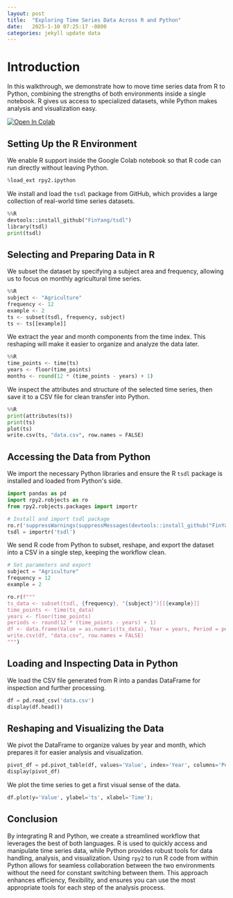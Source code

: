 ```yaml
---
layout: post
title:  "Exploring Time Series Data Across R and Python"
date:   2025-1-10 07:25:17 -0800
categories: jekyll update data
---
```




# Introduction
In this walkthrough, we demonstrate how to move time series data from R to Python, combining the strengths of both environments inside a single notebook. R gives us access to specialized datasets, while Python makes analysis and visualization easy.

<a target="_blank" href="https://colab.research.google.com/github/jordan-hay/jordan-hay.github.io/blob/main/docs/assets/Exploring_Time_Series_Data_Across_R_and_Python.ipynb
">
  <img src="https://colab.research.google.com/assets/colab-badge.svg" alt="Open In Colab"/>
</a>



## Setting Up the R Environment

We enable R support inside the Google Colab notebook so that R code can run directly without leaving Python.

```python
%load_ext rpy2.ipython
```

We install and load the `tsdl` package from GitHub, which provides a large collection of real-world time series datasets.

```python
%%R
devtools::install_github("FinYang/tsdl")
library(tsdl)
print(tsdl)
```

## Selecting and Preparing Data in R

We subset the dataset by specifying a subject area and frequency, allowing us to focus on monthly agricultural time series.

```python
%%R
subject <- "Agriculture"
frequency <- 12
example <- 2
ts <- subset(tsdl, frequency, subject)
ts <- ts[[example]]
```

We extract the year and month components from the time index. This reshaping will make it easier to organize and analyze the data later.

```python
%%R
time_points <- time(ts)
years <- floor(time_points)
months <- round(12 * (time_points - years) + 1)
```

We inspect the attributes and structure of the selected time series, then save it to a CSV file for clean transfer into Python.

```python
%%R
print(attributes(ts))
print(ts)
plot(ts)
write.csv(ts, "data.csv", row.names = FALSE)
```

## Accessing the Data from Python

We import the necessary Python libraries and ensure the R `tsdl` package is installed and loaded from Python's side.

```python
import pandas as pd
import rpy2.robjects as ro
from rpy2.robjects.packages import importr

# Install and import tsdl package
ro.r('suppressWarnings(suppressMessages(devtools::install_github("FinYang/tsdl")))')
tsdl = importr('tsdl')
```

We send R code from Python to subset, reshape, and export the dataset into a CSV in a single step, keeping the workflow clean.

```python
# Set parameters and export
subject = "Agriculture"
frequency = 12
example = 2

ro.r(f"""
ts_data <- subset(tsdl, {frequency}, "{subject}")[[{example}]]
time_points <- time(ts_data)
years <- floor(time_points)
periods <- round(12 * (time_points - years) + 1)
df <- data.frame(Value = as.numeric(ts_data), Year = years, Period = periods)
write.csv(df, "data.csv", row.names = FALSE)
""")
```

## Loading and Inspecting Data in Python

We load the CSV file generated from R into a pandas DataFrame for inspection and further processing.

```python
df = pd.read_csv('data.csv')
display(df.head())
```

## Reshaping and Visualizing the Data

We pivot the DataFrame to organize values by year and month, which prepares it for easier analysis and visualization.

```python
pivot_df = pd.pivot_table(df, values='Value', index='Year', columns='Period')
display(pivot_df)
```

We plot the time series to get a first visual sense of the data.

```python
df.plot(y='Value', ylabel='ts', xlabel='Time');
```


## Conclusion

By integrating R and Python, we create a streamlined workflow that leverages the best of both languages. R is used to quickly access and manipulate time series data, while Python provides robust tools for data handling, analysis, and visualization. Using `rpy2` to run R code from within Python allows for seamless collaboration between the two environments without the need for constant switching between them. This approach enhances efficiency, flexibility, and ensures you can use the most appropriate tools for each step of the analysis process.



<div>                        <script type="text/javascript">window.PlotlyConfig = {MathJaxConfig: 'local'};</script>
        <script charset="utf-8" src="https://cdn.plot.ly/plotly-2.35.2.min.js"></script>                <div id="6cf9c6da-7546-4277-98b9-b5f5493d1bbc" class="plotly-graph-div" style="height:100%; width:100%;"></div>            <script type="text/javascript">                                    window.PLOTLYENV=window.PLOTLYENV || {};                                    if (document.getElementById("6cf9c6da-7546-4277-98b9-b5f5493d1bbc")) {                    Plotly.newPlot(                        "6cf9c6da-7546-4277-98b9-b5f5493d1bbc",                        [{"hovertemplate":"index=%{x}\u003cbr\u003eValue=%{y}\u003cextra\u003e\u003c\u002fextra\u003e","legendgroup":"","line":{"color":"#636efa","dash":"solid"},"marker":{"symbol":"circle"},"mode":"lines","name":"","orientation":"v","showlegend":false,"x":[0,1,2,3,4,5,6,7,8,9,10,11,12,13,14,15,16,17,18,19,20,21,22,23,24,25,26,27,28,29,30,31,32,33,34,35,36,37,38,39,40,41,42,43,44,45,46,47,48,49,50,51,52,53,54,55,56,57,58,59,60,61,62,63,64,65,66,67,68,69,70,71,72,73,74,75,76,77,78,79,80,81,82,83,84,85,86,87,88,89,90,91,92,93,94,95,96,97,98,99,100,101,102,103,104,105,106,107,108,109,110,111,112,113,114,115,116,117,118,119,120,121,122,123,124,125,126,127,128,129,130,131,132,133,134,135,136,137,138,139,140,141,142,143,144,145,146,147,148,149,150,151,152,153,154,155,156,157,158,159,160,161,162,163,164,165,166,167],"xaxis":"x","y":[589,561,640,656,727,697,640,599,568,577,553,582,600,566,653,673,742,716,660,617,583,587,565,598,628,618,688,705,770,736,678,639,604,611,594,634,658,622,709,722,782,756,702,653,615,621,602,635,677,635,736,755,811,798,735,697,661,667,645,688,713,667,762,784,837,817,767,722,681,687,660,698,717,696,775,796,858,826,783,740,701,706,677,711,734,690,785,805,871,845,801,764,725,723,690,734,750,707,807,824,886,859,819,783,740,747,711,751,804,756,860,878,942,913,869,834,790,800,763,800,826,799,890,900,961,935,894,855,809,810,766,805,821,773,883,898,957,924,881,837,784,791,760,802,828,778,889,902,969,947,908,867,815,812,773,813,834,782,892,903,966,937,896,858,817,827,797,843],"yaxis":"y","type":"scatter"}],                        {"template":{"data":{"histogram2dcontour":[{"type":"histogram2dcontour","colorbar":{"outlinewidth":0,"ticks":""},"colorscale":[[0.0,"#0d0887"],[0.1111111111111111,"#46039f"],[0.2222222222222222,"#7201a8"],[0.3333333333333333,"#9c179e"],[0.4444444444444444,"#bd3786"],[0.5555555555555556,"#d8576b"],[0.6666666666666666,"#ed7953"],[0.7777777777777778,"#fb9f3a"],[0.8888888888888888,"#fdca26"],[1.0,"#f0f921"]]}],"choropleth":[{"type":"choropleth","colorbar":{"outlinewidth":0,"ticks":""}}],"histogram2d":[{"type":"histogram2d","colorbar":{"outlinewidth":0,"ticks":""},"colorscale":[[0.0,"#0d0887"],[0.1111111111111111,"#46039f"],[0.2222222222222222,"#7201a8"],[0.3333333333333333,"#9c179e"],[0.4444444444444444,"#bd3786"],[0.5555555555555556,"#d8576b"],[0.6666666666666666,"#ed7953"],[0.7777777777777778,"#fb9f3a"],[0.8888888888888888,"#fdca26"],[1.0,"#f0f921"]]}],"heatmap":[{"type":"heatmap","colorbar":{"outlinewidth":0,"ticks":""},"colorscale":[[0.0,"#0d0887"],[0.1111111111111111,"#46039f"],[0.2222222222222222,"#7201a8"],[0.3333333333333333,"#9c179e"],[0.4444444444444444,"#bd3786"],[0.5555555555555556,"#d8576b"],[0.6666666666666666,"#ed7953"],[0.7777777777777778,"#fb9f3a"],[0.8888888888888888,"#fdca26"],[1.0,"#f0f921"]]}],"heatmapgl":[{"type":"heatmapgl","colorbar":{"outlinewidth":0,"ticks":""},"colorscale":[[0.0,"#0d0887"],[0.1111111111111111,"#46039f"],[0.2222222222222222,"#7201a8"],[0.3333333333333333,"#9c179e"],[0.4444444444444444,"#bd3786"],[0.5555555555555556,"#d8576b"],[0.6666666666666666,"#ed7953"],[0.7777777777777778,"#fb9f3a"],[0.8888888888888888,"#fdca26"],[1.0,"#f0f921"]]}],"contourcarpet":[{"type":"contourcarpet","colorbar":{"outlinewidth":0,"ticks":""}}],"contour":[{"type":"contour","colorbar":{"outlinewidth":0,"ticks":""},"colorscale":[[0.0,"#0d0887"],[0.1111111111111111,"#46039f"],[0.2222222222222222,"#7201a8"],[0.3333333333333333,"#9c179e"],[0.4444444444444444,"#bd3786"],[0.5555555555555556,"#d8576b"],[0.6666666666666666,"#ed7953"],[0.7777777777777778,"#fb9f3a"],[0.8888888888888888,"#fdca26"],[1.0,"#f0f921"]]}],"surface":[{"type":"surface","colorbar":{"outlinewidth":0,"ticks":""},"colorscale":[[0.0,"#0d0887"],[0.1111111111111111,"#46039f"],[0.2222222222222222,"#7201a8"],[0.3333333333333333,"#9c179e"],[0.4444444444444444,"#bd3786"],[0.5555555555555556,"#d8576b"],[0.6666666666666666,"#ed7953"],[0.7777777777777778,"#fb9f3a"],[0.8888888888888888,"#fdca26"],[1.0,"#f0f921"]]}],"mesh3d":[{"type":"mesh3d","colorbar":{"outlinewidth":0,"ticks":""}}],"scatter":[{"fillpattern":{"fillmode":"overlay","size":10,"solidity":0.2},"type":"scatter"}],"parcoords":[{"type":"parcoords","line":{"colorbar":{"outlinewidth":0,"ticks":""}}}],"scatterpolargl":[{"type":"scatterpolargl","marker":{"colorbar":{"outlinewidth":0,"ticks":""}}}],"bar":[{"error_x":{"color":"#2a3f5f"},"error_y":{"color":"#2a3f5f"},"marker":{"line":{"color":"#E5ECF6","width":0.5},"pattern":{"fillmode":"overlay","size":10,"solidity":0.2}},"type":"bar"}],"scattergeo":[{"type":"scattergeo","marker":{"colorbar":{"outlinewidth":0,"ticks":""}}}],"scatterpolar":[{"type":"scatterpolar","marker":{"colorbar":{"outlinewidth":0,"ticks":""}}}],"histogram":[{"marker":{"pattern":{"fillmode":"overlay","size":10,"solidity":0.2}},"type":"histogram"}],"scattergl":[{"type":"scattergl","marker":{"colorbar":{"outlinewidth":0,"ticks":""}}}],"scatter3d":[{"type":"scatter3d","line":{"colorbar":{"outlinewidth":0,"ticks":""}},"marker":{"colorbar":{"outlinewidth":0,"ticks":""}}}],"scattermapbox":[{"type":"scattermapbox","marker":{"colorbar":{"outlinewidth":0,"ticks":""}}}],"scatterternary":[{"type":"scatterternary","marker":{"colorbar":{"outlinewidth":0,"ticks":""}}}],"scattercarpet":[{"type":"scattercarpet","marker":{"colorbar":{"outlinewidth":0,"ticks":""}}}],"carpet":[{"aaxis":{"endlinecolor":"#2a3f5f","gridcolor":"white","linecolor":"white","minorgridcolor":"white","startlinecolor":"#2a3f5f"},"baxis":{"endlinecolor":"#2a3f5f","gridcolor":"white","linecolor":"white","minorgridcolor":"white","startlinecolor":"#2a3f5f"},"type":"carpet"}],"table":[{"cells":{"fill":{"color":"#EBF0F8"},"line":{"color":"white"}},"header":{"fill":{"color":"#C8D4E3"},"line":{"color":"white"}},"type":"table"}],"barpolar":[{"marker":{"line":{"color":"#E5ECF6","width":0.5},"pattern":{"fillmode":"overlay","size":10,"solidity":0.2}},"type":"barpolar"}],"pie":[{"automargin":true,"type":"pie"}]},"layout":{"autotypenumbers":"strict","colorway":["#636efa","#EF553B","#00cc96","#ab63fa","#FFA15A","#19d3f3","#FF6692","#B6E880","#FF97FF","#FECB52"],"font":{"color":"#2a3f5f"},"hovermode":"closest","hoverlabel":{"align":"left"},"paper_bgcolor":"white","plot_bgcolor":"#E5ECF6","polar":{"bgcolor":"#E5ECF6","angularaxis":{"gridcolor":"white","linecolor":"white","ticks":""},"radialaxis":{"gridcolor":"white","linecolor":"white","ticks":""}},"ternary":{"bgcolor":"#E5ECF6","aaxis":{"gridcolor":"white","linecolor":"white","ticks":""},"baxis":{"gridcolor":"white","linecolor":"white","ticks":""},"caxis":{"gridcolor":"white","linecolor":"white","ticks":""}},"coloraxis":{"colorbar":{"outlinewidth":0,"ticks":""}},"colorscale":{"sequential":[[0.0,"#0d0887"],[0.1111111111111111,"#46039f"],[0.2222222222222222,"#7201a8"],[0.3333333333333333,"#9c179e"],[0.4444444444444444,"#bd3786"],[0.5555555555555556,"#d8576b"],[0.6666666666666666,"#ed7953"],[0.7777777777777778,"#fb9f3a"],[0.8888888888888888,"#fdca26"],[1.0,"#f0f921"]],"sequentialminus":[[0.0,"#0d0887"],[0.1111111111111111,"#46039f"],[0.2222222222222222,"#7201a8"],[0.3333333333333333,"#9c179e"],[0.4444444444444444,"#bd3786"],[0.5555555555555556,"#d8576b"],[0.6666666666666666,"#ed7953"],[0.7777777777777778,"#fb9f3a"],[0.8888888888888888,"#fdca26"],[1.0,"#f0f921"]],"diverging":[[0,"#8e0152"],[0.1,"#c51b7d"],[0.2,"#de77ae"],[0.3,"#f1b6da"],[0.4,"#fde0ef"],[0.5,"#f7f7f7"],[0.6,"#e6f5d0"],[0.7,"#b8e186"],[0.8,"#7fbc41"],[0.9,"#4d9221"],[1,"#276419"]]},"xaxis":{"gridcolor":"white","linecolor":"white","ticks":"","title":{"standoff":15},"zerolinecolor":"white","automargin":true,"zerolinewidth":2},"yaxis":{"gridcolor":"white","linecolor":"white","ticks":"","title":{"standoff":15},"zerolinecolor":"white","automargin":true,"zerolinewidth":2},"scene":{"xaxis":{"backgroundcolor":"#E5ECF6","gridcolor":"white","linecolor":"white","showbackground":true,"ticks":"","zerolinecolor":"white","gridwidth":2},"yaxis":{"backgroundcolor":"#E5ECF6","gridcolor":"white","linecolor":"white","showbackground":true,"ticks":"","zerolinecolor":"white","gridwidth":2},"zaxis":{"backgroundcolor":"#E5ECF6","gridcolor":"white","linecolor":"white","showbackground":true,"ticks":"","zerolinecolor":"white","gridwidth":2}},"shapedefaults":{"line":{"color":"#2a3f5f"}},"annotationdefaults":{"arrowcolor":"#2a3f5f","arrowhead":0,"arrowwidth":1},"geo":{"bgcolor":"white","landcolor":"#E5ECF6","subunitcolor":"white","showland":true,"showlakes":true,"lakecolor":"white"},"title":{"x":0.05},"mapbox":{"style":"light"}}},"xaxis":{"anchor":"y","domain":[0.0,1.0],"title":{"text":"index"}},"yaxis":{"anchor":"x","domain":[0.0,1.0],"title":{"text":"Value"}},"legend":{"tracegroupgap":0},"title":{"text":"Time Series Plot"}},                        {"responsive": true}                    )                };                            </script>        </div>